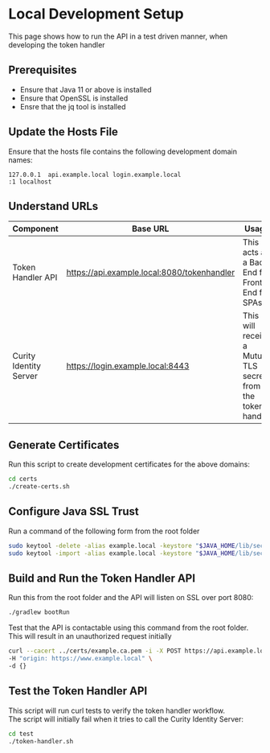 # Local Development Setup

This page shows how to run the API in a test driven manner, when developing the token handler 

## Prerequisites

- Ensure that Java 11 or above is installed
- Ensure that OpenSSL is installed
- Ensre that the jq tool is installed

## Update the Hosts File

Ensure that the hosts file contains the following development domain names:

```text
127.0.0.1  api.example.local login.example.local
:1 localhost
```

## Understand URLs

| Component | Base URL | Usage |
| --------- | -------- | ----- |
| Token Handler API | https://api.example.local:8080/tokenhandler | This acts as a Back End for Front End for SPAs |
| Curity Identity Server | https://login.example.local:8443 | This will receive a Mutual TLS secret from the token handler | 

## Generate Certificates

Run this script to create development certificates for the above domains: 

```bash
cd certs
./create-certs.sh
```

## Configure Java SSL Trust

Run a command of the following form from the root folder

```bash
sudo keytool -delete -alias example.local -keystore "$JAVA_HOME/lib/security/cacerts" -storepass changeit -noprompt
sudo keytool -import -alias example.local -keystore "$JAVA_HOME/lib/security/cacerts" -file ./certs/example.ca.pem -storepass changeit -noprompt
```

## Build and Run the Token Handler API

Run this from the root folder and the API will listen on SSL over port 8080: 

```bash
./gradlew bootRun
```

Test that the API is contactable using this command from the root folder.\
This will result in an unauthorized request initially

```bash
curl --cacert ../certs/example.ca.pem -i -X POST https://api.example.local:8080/tokenhandler/login/start \
-H "origin: https://www.example.local" \
-d {}
```

## Test the Token Handler API

This script will run curl tests to verify the token handler workflow.\
The script will initially fail when it tries to call the Curity Identity Server:

```bash
cd test
./token-handler.sh
```